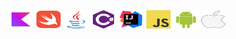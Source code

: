 ## 


<div style="display: inline_block"><br>
<img align="center" alt="kotlin" height="30" width="40" src="https://raw.githubusercontent.com/leofazanaro/leofazanaro/57de476d40ffb7fcdb9768a41d1c7aebc5bbdadb/icons/kotlin-original.svg">
  <img align="center" alt="swift" height="30" width="40" src="https://raw.githubusercontent.com/leofazanaro/leofazanaro/57de476d40ffb7fcdb9768a41d1c7aebc5bbdadb/icons/swift-original.svg">
  <img align="center" alt="java" height="30" width="40" src="https://raw.githubusercontent.com/leofazanaro/leofazanaro/57de476d40ffb7fcdb9768a41d1c7aebc5bbdadb/icons/java-original.svg">
<img align="center" alt="csharp" height="30" width="40" src="https://raw.githubusercontent.com/leofazanaro/leofazanaro/57de476d40ffb7fcdb9768a41d1c7aebc5bbdadb/icons/csharp-plain.svg">

  <img align="center" alt="intellij" height="30" width="40" src="https://raw.githubusercontent.com/leofazanaro/leofazanaro/57de476d40ffb7fcdb9768a41d1c7aebc5bbdadb/icons/intellij-original.svg">
  <img align="center" alt="javascript" height="30" width="40" src="https://raw.githubusercontent.com/leofazanaro/leofazanaro/57de476d40ffb7fcdb9768a41d1c7aebc5bbdadb/icons/javascript-original.svg">


  <img align="center" alt="android" height="30" width="40" src="https://raw.githubusercontent.com/leofazanaro/leofazanaro/57de476d40ffb7fcdb9768a41d1c7aebc5bbdadb/icons/android-original.svg">
  <img align="center" alt="apple" height="30" width="40" src="https://raw.githubusercontent.com/leofazanaro/leofazanaro/57de476d40ffb7fcdb9768a41d1c7aebc5bbdadb/icons/apple.png">

</div>
  
